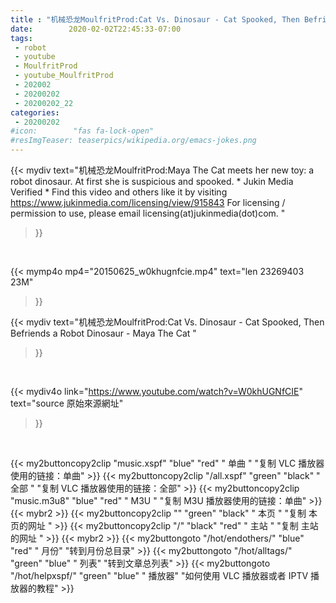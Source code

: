 ```yaml
---
title : "机械恐龙MoulfritProd:Cat Vs. Dinosaur - Cat Spooked, Then Befriends a Robot Dinosaur - Maya The Cat "
date:        2020-02-02T22:45:33-07:00
tags:
 - robot
 - youtube
 - MoulfritProd
 - youtube_MoulfritProd
 - 202002
 - 20200202
 - 20200202_22
categories:
 - 20200202
#icon:        "fas fa-lock-open"
#resImgTeaser: teaserpics/wikipedia.org/emacs-jokes.png
---
```


{{< mydiv text="机械恐龙MoulfritProd:Maya The Cat meets her new toy: a robot dinosaur. At first she is suspicious and spooked. * Jukin Media Verified * Find this video and others like it by visiting https://www.jukinmedia.com/licensing/view/915843 For licensing / permission to use, please email licensing(at)jukinmedia(dot)com. "
>}}
<br>


{{< mymp4o mp4="20150625_w0khugnfcie.mp4"
text="len 23269403    23M"
>}}


{{< mydiv text="机械恐龙MoulfritProd:Cat Vs. Dinosaur - Cat Spooked, Then Befriends a Robot Dinosaur - Maya The Cat "
>}}
<br>

{{< mydiv4o link="https://www.youtube.com/watch?v=W0khUGNfCIE"
text="source 原始來源網址"
>}}


<br>



{{< my2buttoncopy2clip "music.xspf"        "blue"   "red"    " 单曲 "  "复制 VLC 播放器使用的链接：单曲" >}} {{< my2buttoncopy2clip "/all.xspf"         "green"  "black"  " 全部 "  "复制 VLC 播放器使用的链接：全部" >}} {{< my2buttoncopy2clip "music.m3u8"        "blue"   "red"    " M3U  "    "复制 M3U 播放器使用的链接：单曲" >}} {{< mybr2 >}} {{< my2buttoncopy2clip ""                  "green"  "black"  " 本页 "    "复制 本页的网址 " >}} {{< my2buttoncopy2clip "/"                 "black"  "red"    " 主站 "    "复制 主站的网址 " >}} {{< mybr2 >}} {{< my2buttongoto      "/hot/endothers/"   "blue"   "red"    " 月份"   "转到月份总目录" >}} {{< my2buttongoto      "/hot/alltags/"     "green"  "blue"   " 列表"   "转到文章总列表" >}} {{< my2buttongoto      "/hot/helpxspf/"    "green"  "blue"   " 播放器" "如何使用 VLC 播放器或者 IPTV 播放器的教程" >}} 

